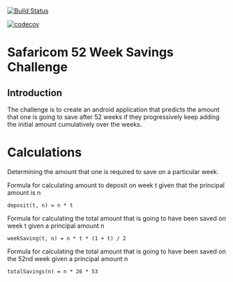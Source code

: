 [![Build Status](https://travis-ci.org/dev-wanjihia/mysavingschallenge.svg?branch=master)](https://travis-ci.org/dev-wanjihia/mysavingschallenge)

[![codecov](https://codecov.io/gh/dev-wanjihia/mysavingschallenge/branch/master/graph/badge.svg)](https://codecov.io/gh/dev-wanjihia/mysavingschallenge)

# Safaricom 52 Week Savings Challenge


## Introduction

The challenge is to create an android application that predicts the amount that one is going to save after 52 weeks if they progressively keep adding the initial amount cumulatively over the weeks.

# Calculations

Determining the amount that one is required to save on a particular week.

Formula for calculating amount to deposit on week t given that the principal amount is n

```
deposit(t, n) = n * t
```

Formula for calculating the total amount that is going to have been saved on week t given a principal amount n

```
weekSaving(t, n) = n * t * (1 + t) / 2
```


Formula for calculating the total amount that is going to have been saved on the 52nd week given a principal amount n

```
totalSavings(n) = n * 26 * 53
```

